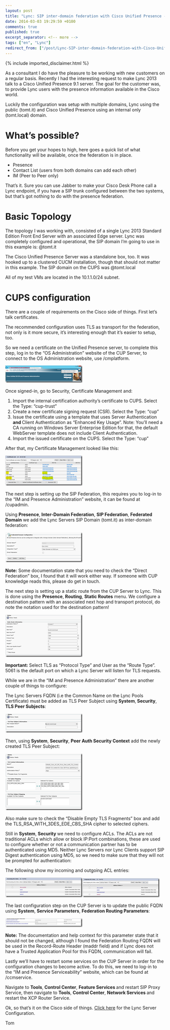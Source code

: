 ```yaml
---
layout: post
title: "Lync: SIP inter-domain federation with Cisco Unified Presence - 1"
date: 2014-03-03 19:29:59 +0100
comments: true
published: true
excerpt_separator: <!-- more -->
tags: ["en", "Lync"]
redirect_from: ["/post/Lync-SIP-inter-domain-federation-with-Cisco-Unified-Presence-1", "/post/lync-sip-inter-domain-federation-with-cisco-unified-presence-1"]
---
```

<!-- more -->
{% include imported_disclaimer.html %}
<p>As a consultant I do have the pleasure to be working with new customers on a regular basis. Recently I had the interesting request to make Lync 2013 talk to a Cisco Unified Presence 9.1 server. The goal for the customer was, to provide Lync users with the presence information available in the Cisco world.</p>  <p>Luckily the configuration was setup with multiple domains, Lync using the public (tomt.it) and Cisco Unified Presence using an internal only (tomt.local) domain. </p>  <h1>What’s possible?</h1>  <p>Before you get your hopes to high, here goes a quick list of what functionality will be available, once the federation is in place.</p>  <ul>   <li>Presence </li>    <li>Contact List (users from both domains can add each other) </li>    <li>IM (Peer to Peer only) </li> </ul>  <p>That’s it. Sure you can use Jabber to make your Cisco Desk Phone call a Lync endpoint, if you have a SIP trunk configured between the two systems, but that’s got nothing to do with the presence federation.</p>  <h1>Basic Topology</h1>  <p>The topology I was working with, consisted of a single Lync 2013 Standard Edition Front End Server with an associated Edge server. Lync was completely configured and operational, the SIP domain I’m going to use in this example is: @tomt.it</p>  <p>The Cisco Unified Presence Server was a standalone box, too. It was hooked up to a clustered CUCM installation, though that should not matter in this example. The SIP domain on the CUPS was @tomt.local</p>  <p>All of my test VMs are located in the 10.1.1.0/24 subnet.</p>  <h1>CUPS configuration</h1>  <p>There are a couple of requirements on the Cisco side of things. First let’s talk certificates.</p>  <p>The recommended configuration uses TLS as transport for the federation, not only is it more secure, it’s interesting enough that it’s easier to setup, too.</p>  <p>So we need a certificate on the Unified Presence server, to complete this step, log in to the “OS Administration” website of the CUP Server, to connect to the OS Administration website, use /cmplatform.</p>  <p><a href="/assets/image_621.png"><img title="image" style="border-left-width: 0px; border-right-width: 0px; border-bottom-width: 0px; display: inline; border-top-width: 0px" border="0" alt="image" src="/assets/image_thumb_619.png" width="244" height="55" /></a> </p>  <p>Once signed-in, go to Security, Certificate Management and: </p>  <ol>   <li>Import the internal certification authority’s certificate to CUPS. Select the Type: “cup-trust” </li>    <li>Create a new certificate signing request (CSR). Select the Type: “cup” </li>    <li>Issue the certificate using a template that uses Server Authentication <strong>and </strong>Client Authentication as “Enhanced Key Usage”. Note: You’ll need a CA running on Windows Server Enterprise Edition for that, the default WebServer template does not include Client Authentication. </li>    <li>Import the issued certificate on the CUPS. Select the Type: “cup” </li> </ol>  <p>After that, my Certificate Management looked like this:</p>  <p><a href="/assets/image_622.png"><img title="image" style="border-left-width: 0px; border-right-width: 0px; border-bottom-width: 0px; display: inline; border-top-width: 0px" border="0" alt="image" src="/assets/image_thumb_620.png" width="244" height="96" /></a> </p>  <p>The next step is setting up the SIP Federation, this requires you to log-in to the “IM and Presence Administration” website, it can be found at /cupadmin.</p>  <p>Using <strong>Presence</strong>, <strong>Inter-Domain Federation</strong>, <strong>SIP Federation</strong>, <strong>Federated Domain</strong> we add the Lync Servers SIP Domain (tomt.it) as inter-domain federation:</p>  <p><a href="/assets/clip_image001_9.png"><img title="clip_image001" style="border-left-width: 0px; border-right-width: 0px; border-bottom-width: 0px; display: inline; border-top-width: 0px" border="0" alt="clip_image001" src="/assets/clip_image001_thumb_8.png" width="244" height="95" /></a></p>  <p><strong>Note:</strong> Some documentation state that you need to check the “Direct Federation” box, I found that it will work either way. If someone with CUP knowledge reads this, please do get in touch.</p>  <p>The next step is setting up a static route from the CUP Server to Lync. This is done using the <strong>Presence</strong>, <strong>Routing</strong>, <strong>Static Routes</strong> menu. We configure a destination pattern with an associated next hop and transport protocol, do note the notation used for the destination pattern!</p>  <p><a href="/assets/image_623.png"><img title="image" style="border-left-width: 0px; border-right-width: 0px; border-bottom-width: 0px; display: inline; border-top-width: 0px" border="0" alt="image" src="/assets/image_thumb_621.png" width="244" height="135" /></a> </p>  <p><strong>Important: </strong>Select TLS as “Protocol Type” and User as the “Route Type”. 5061 is the default port on which a Lync Server will listen for TLS requests.</p>  <p>While we are in the “IM and Presence Administration” there are another couple of things to configure:</p>  <p>The Lync Servers FQDN (i.e the Common Name on the Lync Pools Certificate) must be added as TLS Peer Subject using <strong>System</strong>,<strong> Security</strong>, <strong>TLS Peer Subjects</strong>:</p>  <p><a href="/assets/clip_image001%5B4%5D.png"><img title="clip_image001[4]" style="border-left-width: 0px; border-right-width: 0px; border-bottom-width: 0px; display: inline; border-top-width: 0px" border="0" alt="clip_image001[4]" src="/assets/clip_image001%5B4%5D_thumb.png" width="244" height="61" /></a></p>  <p>Then, using <strong>System</strong>, <strong>Security</strong>, <strong>Peer Auth Security Context</strong> add the newly created TLS Peer Subject:</p>  <p><a href="/assets/image_624.png"><img title="image" style="border-left-width: 0px; border-right-width: 0px; border-bottom-width: 0px; display: inline; border-top-width: 0px" border="0" alt="image" src="/assets/image_thumb_622.png" width="244" height="180" /></a> </p>  <p>Also make sure to check the “Disable Empty TLS Fragments” box and add the TLS_RSA_WITH_3DES_EDE_CBS_SHA cipher to selected ciphers.</p>  <p>Still in <strong>System</strong>, <strong>Security </strong>we need to configure ACLs. The ACLs are not traditional ACLs which allow or block IP:Port combinations, these are used to configure whether or not a communication partner has to be authenticated using MD5. Neither Lync Servers nor Lync Clients support SIP Digest authentication using MD5, so we need to make sure that they will not be prompted for authentication:</p>  <p>The following show my incoming and outgoing ACL entries:</p>  <p><a href="/assets/clip_image001%5B6%5D.png"><img title="clip_image001[6]" style="border-left-width: 0px; border-right-width: 0px; border-bottom-width: 0px; display: inline; border-top-width: 0px" border="0" alt="clip_image001[6]" src="/assets/clip_image001%5B6%5D_thumb.png" width="244" height="63" /></a><a href="/assets/clip_image002_6.png"><img title="clip_image002" style="border-left-width: 0px; border-right-width: 0px; border-bottom-width: 0px; display: inline; border-top-width: 0px" border="0" alt="clip_image002" src="/assets/clip_image002_thumb_5.png" width="244" height="61" /></a></p>  <p>The last configuration step on the CUP Server is to update the public FQDN using <strong>System</strong>, <strong>Service Parameters</strong>, <strong>Federation Routing Parameters</strong>:</p>  <p><a href="/assets/clip_image001%5B8%5D.png"><img title="clip_image001[8]" style="border-left-width: 0px; border-right-width: 0px; border-bottom-width: 0px; display: inline; border-top-width: 0px" border="0" alt="clip_image001[8]" src="/assets/clip_image001%5B8%5D_thumb.png" width="244" height="29" /></a></p>  <p><strong>Note:</strong> The documentation and help context for this parameter state that it should not be changed, although I found the Federation Routing FQDN will be used in the Record-Route Header (maddr field) and if Lync does not have a Trusted Application Pool for this FQDN, communication will fail.</p>  <p>Lastly we’ll have to restart some services on the CUP Server in order for the configuration changes to become active. To do this, we need to log-in to the “IM and Presence Serviceability” website, which can be found at /ccmservice.</p>  <p>Navigate to <strong>Tools</strong>,<strong> Control Center</strong>, <strong>Feature Services </strong>and restart SIP Proxy Service, then navigate to <strong>Tools</strong>, <strong>Control Center</strong>, <strong>Network Services </strong>and restart the XCP Router Service.</p>  <p>Ok, so that’s it on the Cisco side of things. <a href="/post/Lync-SIP-inter-domain-federation-with-Cisco-Unified-Presence-2.aspx" target="_blank">Click here</a> for the Lync Server Configuration.</p>  <p>Tom</p>
